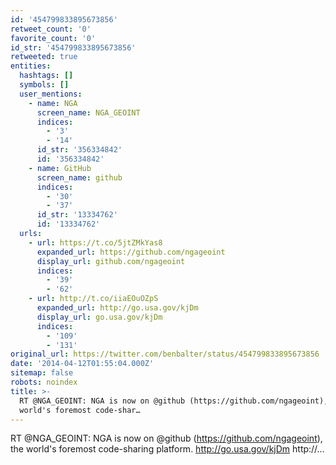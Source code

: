 ```yaml
---
id: '454799833895673856'
retweet_count: '0'
favorite_count: '0'
id_str: '454799833895673856'
retweeted: true
entities:
  hashtags: []
  symbols: []
  user_mentions:
    - name: NGA
      screen_name: NGA_GEOINT
      indices:
        - '3'
        - '14'
      id_str: '356334842'
      id: '356334842'
    - name: GitHub
      screen_name: github
      indices:
        - '30'
        - '37'
      id_str: '13334762'
      id: '13334762'
  urls:
    - url: https://t.co/5jtZMkYas8
      expanded_url: https://github.com/ngageoint
      display_url: github.com/ngageoint
      indices:
        - '39'
        - '62'
    - url: http://t.co/iiaEOuOZpS
      expanded_url: http://go.usa.gov/kjDm
      display_url: go.usa.gov/kjDm
      indices:
        - '109'
        - '131'
original_url: https://twitter.com/benbalter/status/454799833895673856
date: '2014-04-12T01:55:04.000Z'
sitemap: false
robots: noindex
title: >-
  RT @NGA_GEOINT: NGA is now on @github (https://github.com/ngageoint), the
  world's foremost code-shar…
---
```


RT @NGA_GEOINT: NGA is now on @github (https://github.com/ngageoint), the world's foremost code-sharing platform. http://go.usa.gov/kjDm http://…